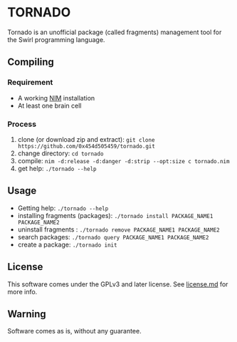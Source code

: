 # TORNADO
Tornado is an unofficial package (called fragments) management tool for the Swirl programming language.

## Compiling
### Requirement
 - A working [NIM](https://nim-lang.org/install.html) installation
 - At least one brain cell

### Process
 1) clone (or download zip and extract): `git clone https://github.com/0x454d505459/tornado.git`
 2) change directory: `cd tornado`
 3) compile: `nim -d:release -d:danger -d:strip --opt:size c tornado.nim`
 4) get help: `./tornado --help`

## Usage
- Getting help: `./tornado --help`
- installing fragments (packages): `./tornado install PACKAGE_NAME1 PACKAGE_NAME2`
- uninstall fragments : `./tornado remove PACKAGE_NAME1 PACKAGE_NAME2`
- search packages: `./tornado query PACKAGE_NAME1 PACKAGE_NAME2`
- create a package: `./tornado init`

## License
This software comes under the GPLv3 and later license. See [license.md](https://github.com/0x454d505459/tornado/blob/main/license.md) for more info.

## Warning
Software comes as is, without any guarantee.